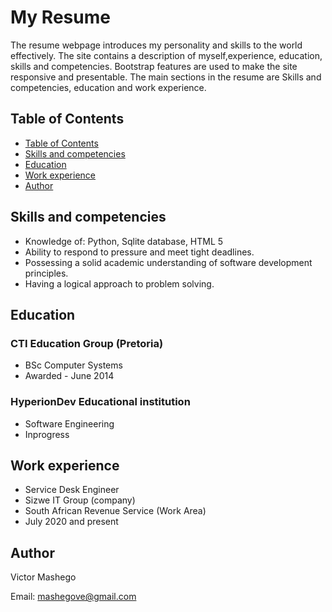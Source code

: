
# My Resume

The resume webpage introduces my personality and skills to the world effectively. The site contains a description of myself,experience,
education, skills and competencies. Bootstrap features are used to make the site responsive and presentable. 
The  main sections in the resume are Skills and competencies,  education and work experience.

## Table of Contents <a name="Table-of-Contents"></a>

- [Table of Contents](#Table-of-Contents)
- [Skills and competencies](#Skills)
- [Education](#Education)
- [Work experience](#experience)
- [Author](#Author)


## Skills and competencies <a name="Skills"></a>

- Knowledge of: Python, Sqlite database, HTML 5
- Ability to respond to pressure and meet tight deadlines.
- Possessing a solid academic understanding of software development principles.
- Having a logical approach to problem solving.


## Education <a name="Education"></a>

### CTI Education Group (Pretoria)
- BSc Computer Systems
- Awarded - June 2014

  

### HyperionDev Educational institution
- Software Engineering
- Inprogress


## Work experience <a name="experience"></a>

- Service Desk Engineer
- Sizwe IT Group (company)
- South African Revenue Service (Work Area)
- July 2020 and present
   

## Author <a name="Author"></a>

Victor Mashego

Email: mashegove@gmail.com
